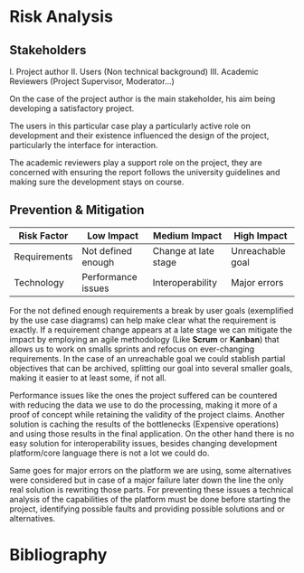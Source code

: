 Risk Analysis
=============

Stakeholders
------------
I.  Project author
II.  Users (Non technical background)
III.  Academic Reviewers (Project Supervisor, Moderator...)

On the case of the project author is the main stakeholder, his aim being 
developing a satisfactory project.

The users in this particular case play a particularly active role on 
development and their existence influenced the design of the project, 
particularly the interface for interaction.

The academic reviewers play a support role on the project, they are concerned 
with ensuring the report follows the university guidelines and making sure
the development stays on course.

Prevention & Mitigation
-----------------------

| Risk Factor  |     Low Impact     |     Medium Impact    |    High Impact   |
|--------------|--------------------|----------------------|------------------|
| Requirements | Not defined enough | Change at late stage | Unreachable goal |
|  Technology  | Performance issues |   Interoperability   |   Major errors   |

For the not defined enough requirements a break by user goals (exemplified by
the use case diagrams) can help make clear what the requirement is exactly.
If a requirement change appears at a late stage we can mitigate the impact by 
employing an agile methodology (Like **Scrum** or **Kanban**) that allows us to work
on smalls sprints and refocus on ever-changing requirements.
In the case of an unreachable goal we could stablish partial objectives that 
can be archived, splitting our goal into several smaller goals, making it 
easier to at least some, if not all.

Performance issues like the ones the project suffered can be countered with 
reducing the data we use to do the processing, making it more of a proof of 
concept while retaining the validity of the project claims. Another solution is
caching the results of the bottlenecks (Expensive operations) and using those
results in the final application.
On the other hand there is no easy solution for interoperability issues, 
besides changing development platform/core language there is not a lot we could
do.


Same goes for major errors on the platform we are using, some alternatives were
considered but in case of a major failure later down the line the only real
solution is rewriting those parts. For preventing these issues a technical 
analysis of the capabilities of the platform must be done before starting the
project, identifying possible faults and providing possible solutions and or 
alternatives.


Bibliography
============
